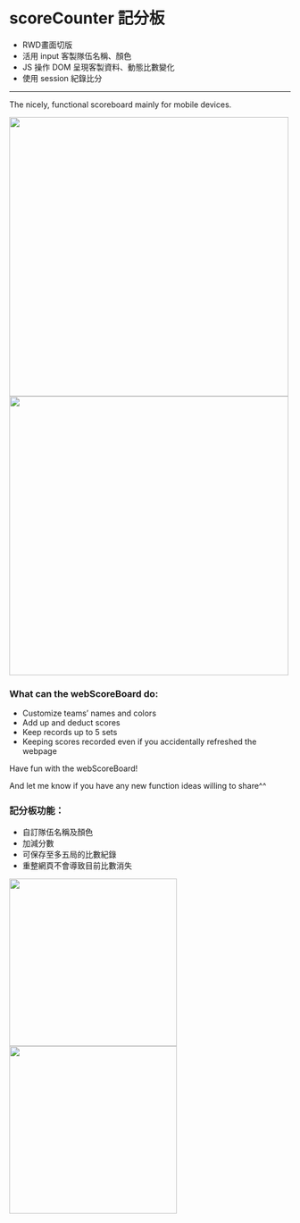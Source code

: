 # scoreCounter 記分板

- RWD畫面切版
- 活用 input 客製隊伍名稱、顏色
- JS 操作 DOM 呈現客製資料、動態比數變化
- 使用 session 紀錄比分

---

The nicely, functional scoreboard mainly for mobile devices.

[//]: # (<p>You are all very welcome to use webScoreBoard throw the link:<a href="https://chuanmin13.github.io/scoreCounter/scoreCounter-m.html">https://chuanmin13.github.io/scoreCounter/#/</a></p>)

<img src="https://github.com/chuanmin13/scoreCounter/blob/main/img/scoreCounter.JPG?raw=true" width="500px"/> <img src="https://github.com/chuanmin13/scoreCounter/blob/main/img/scoreCounter-2.JPG?raw=true" width="500px"/>

### What can the webScoreBoard do:

- Customize teams’ names and colors 
- Add up and deduct scores
- Keep records up to 5 sets
- Keeping scores recorded even if you accidentally refreshed the webpage


Have fun with the webScoreBoard!

And let me know if you have any new function ideas willing to share^^


### 記分板功能：
- 自訂隊伍名稱及顏色 
- 加減分數
- 可保存至多五局的比數紀錄
- 重整網頁不會導致目前比數消失


<img src="https://github.com/chuanmin13/scoreCounter/blob/main/img/scoreCounter-3.JPG?raw=true" width="300px"/> <img src="https://github.com/chuanmin13/scoreCounter/blob/main/img/scoreCounter-4.JPG?raw=true" width="300px" />
